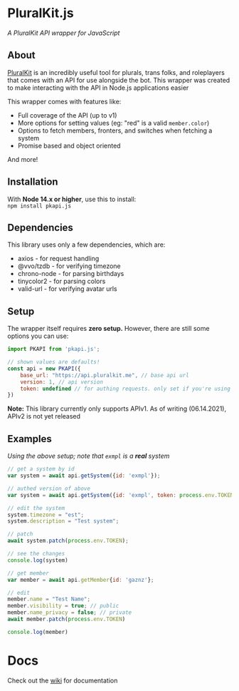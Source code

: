 # PluralKit.js
*A PluralKit API wrapper for JavaScript*

## About
[PluralKit](https://github.com/xske/pluralkit) is an 
incredibly useful tool for plurals, trans folks, and roleplayers that 
comes with an API for use alongside the bot. 
This wrapper was created to make interacting with the API in Node.js applications easier

This wrapper comes with features like:
- Full coverage of the API (up to v1)
- More options for setting values (eg: "red" is a valid `member.color`)
- Options to fetch members, fronters, and switches when fetching a system
- Promise based and object oriented

And more!

## Installation
With **Node 14.x or higher**, use this to install:  
`npm install pkapi.js`

## Dependencies
This library uses only a few dependencies, which are:
- axios - for request handling
- @vvo/tzdb - for verifying timezone
- chrono-node - for parsing birthdays
- tinycolor2 - for parsing colors
- valid-url - for verifying avatar urls

## Setup
The wrapper itself requires **zero setup.** However, there are still some options you can use:

```js
import PKAPI from 'pkapi.js';

// shown values are defaults!
const api = new PKAPI({
	base_url: "https://api.pluralkit.me", // base api url
	version: 1, // api version
	token: undefined // for authing requests. only set if you're using this for a single system!
})
```

**Note:** This library currently only supports APIv1. 
As of writing (06.14.2021), APIv2 is not yet released

## Examples
*Using the above setup; note that `exmpl` is a **real** system*
```js
// get a system by id
var system = await api.getSystem({id: 'exmpl'});

// authed version of above
var system = await api.getSystem({id: 'exmpl', token: process.env.TOKEN});

// edit the system
system.timezone = "est";
system.description = "Test system";

// patch
await system.patch(process.env.TOKEN);

// see the changes
console.log(system)
```

```js
// get member
var member = await api.getMember{id: 'gaznz'};

// edit
member.name = "Test Name";
member.visibility = true; // public
member.name_privacy = false; // private
await member.patch(process.env.TOKEN)

console.log(member)
```

# Docs
Check out the [wiki](https://github.com/greysdawn/pk.js/wiki) for documentation
